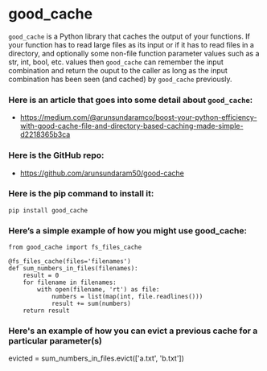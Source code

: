 # good_cache
`good_cache` is a Python library that caches the output of your functions. If your function has to read large files as its input or if it has to read files in a directory, and optionally some non-file function parameter values such as a str, int, bool, etc. values then `good_cache` can remember the input combination and return the ouput to the caller as long as the input combination has been seen (and cached) by `good_cache` previously.

### Here is an article that goes into some detail about `good_cache`:
- <https://medium.com/@arunsundaramco/boost-your-python-efficiency-with-good-cache-file-and-directory-based-caching-made-simple-d2218365b3ca>

### Here is the GitHub repo:
- <https://github.com/arunsundaram50/good-cache>

### Here is the pip command to install it:
```
pip install good_cache
```


### Here’s a simple example of how you might use good_cache:

```
from good_cache import fs_files_cache

@fs_files_cache(files='filenames')
def sum_numbers_in_files(filenames):
    result = 0
    for filename in filenames:
        with open(filename, 'rt') as file:
            numbers = list(map(int, file.readlines()))
            result += sum(numbers)
    return result
```


### Here's an example of how you can evict a previous cache for a particular parameter(s)
evicted = sum_numbers_in_files.evict(['a.txt', 'b.txt'])
